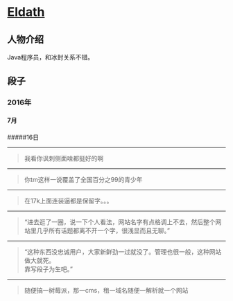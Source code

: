 # [Eldath](https://github.com/lizhaohan001)
## 人物介绍

Java程序员，和冰封关系不错。


## 段子

### 2016年

#### 7月

#####16日

---
> 我看你讽刺侧面啥都挺好的啊

---
> 你tm这样一说覆盖了全国百分之99的青少年

---
> 在17k上面连装逼都是保留字。。。

---
> “进去逛了一圈，说一下个人看法，网站名字有点格调上不去，然后整个网站里几乎所有话题都离不开一个字，很浅显而且无聊。”

---
> “这种东西没忠诚用户，大家新鲜劲一过就没了。管理也很一般，这种网站做大就死。<br/>
靠写段子为生吧。”

---
> 随便搞一树莓派，那一cms，租一域名随便一解析就一个网站